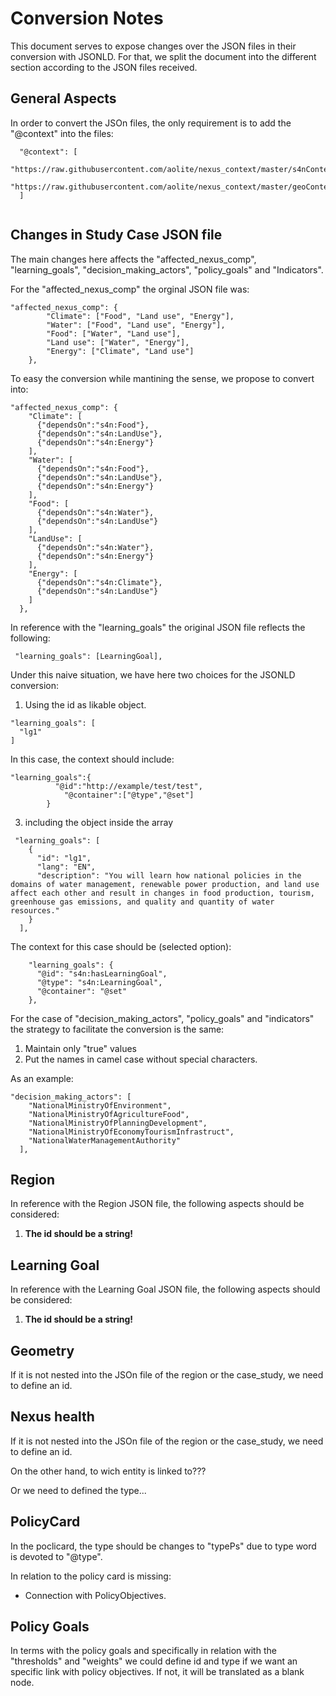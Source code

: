 # Conversion Notes 

This document serves to expose changes over the JSON files in their conversion with JSONLD.
For that, we split the document into the different section according to the JSON files received.

## General Aspects

In order to convert the JSOn files, the only requirement is to add the "@context" into the files: 

````
  "@context": [
    "https://raw.githubusercontent.com/aolite/nexus_context/master/s4nContext.jsonld",
    "https://raw.githubusercontent.com/aolite/nexus_context/master/geoContext.jsonld"
  ]
  
````



## Changes in Study Case JSON file

The main changes here affects the "affected_nexus_comp", "learning_goals", "decision_making_actors", "policy_goals" and "Indicators". 

For the "affected_nexus_comp" the orginal JSON file was:

`````
"affected_nexus_comp": {
    	"Climate": ["Food", "Land use", "Energy"], 
    	"Water": ["Food", "Land use", "Energy"], 
    	"Food": ["Water", "Land use"], 
    	"Land use": ["Water", "Energy"], 
    	"Energy": ["Climate", "Land use"]
    },
`````

To easy the conversion while mantining the sense, we propose to convert into: 

`````
"affected_nexus_comp": {
    "Climate": [
      {"dependsOn":"s4n:Food"},
      {"dependsOn":"s4n:LandUse"},
      {"dependsOn":"s4n:Energy"}
    ],
    "Water": [
      {"dependsOn":"s4n:Food"},
      {"dependsOn":"s4n:LandUse"},
      {"dependsOn":"s4n:Energy"}
    ],
    "Food": [
      {"dependsOn":"s4n:Water"},
      {"dependsOn":"s4n:LandUse"}
    ],
    "LandUse": [
      {"dependsOn":"s4n:Water"},
      {"dependsOn":"s4n:Energy"}
    ],
    "Energy": [
      {"dependsOn":"s4n:Climate"},
      {"dependsOn":"s4n:LandUse"}
    ]
  },
`````

In reference with the "learning_goals" the original JSON file reflects the following: 

`````
 "learning_goals": [LearningGoal],
`````

Under this naive situation, we have here two choices for the JSONLD conversion: 

1. Using the id as likable object. 

`````
"learning_goals": [
  "lg1"
]
`````

In this case, the context should include: 

`````
"learning_goals":{
          "@id":"http://example/test/test",
  			"@container":["@type","@set"]
		}
`````

3. including the object inside the array

`````
 "learning_goals": [
    {
      "id": "lg1",
      "lang": "EN",
      "description": "You will learn how national policies in the domains of water management, renewable power production, and land use affect each other and result in changes in food production, tourism, greenhouse gas emissions, and quality and quantity of water resources."
    }
  ],
`````
The context for this case should be (selected option): 

`````
    "learning_goals": {
      "@id": "s4n:hasLearningGoal",
      "@type": "s4n:LearningGoal",
      "@container": "@set"
    },
`````

For the case of "decision_making_actors", "policy_goals" and "indicators" the strategy to facilitate the conversion is the same: 

1. Maintain only "true" values
2. Put the names in camel case without special characters.

As an example: 

`````
"decision_making_actors": [
    "NationalMinistryOfEnvironment",
    "NationalMinistryOfAgricultureFood",
    "NationalMinistryOfPlanningDevelopment",
    "NationalMinistryOfEconomyTourismInfrastruct",
    "NationalWaterManagementAuthority"
  ],
``````

## Region

In reference with the Region JSON file, the following aspects should be considered: 

1. **The id should be a string!**

## Learning Goal

In reference with the Learning Goal JSON file, the following aspects should be considered: 

1. **The id should be a string!**

## Geometry

If it is not nested into the JSOn file of the region or the case_study, we need to define an id. 

## Nexus health

If it is not nested into the JSOn file of the region or the case_study, we need to define an id. 

On the other hand, to wich entity is linked to???

Or we need to defined the type... 

## PolicyCard

In the poclicard, the type should be changes to "typePs" due to type word is devoted to "@type".

In relation to the policy card is missing: 

- Connection with PolicyObjectives. 

## Policy Goals

In terms with the policy goals and specifically in relation with the "thresholds" and "weights" we could define id and type if we want an specific link with policy objectives. If not, it will be translated as a blank node.

## 